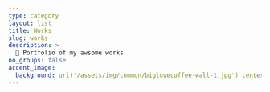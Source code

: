 ```yaml
---
type: category
layout: list
title: Works
slug: works
description: >
  🚀 Portfolio of my awsome works
no_groups: false
accent_image: 
  background: url('/assets/img/common/biglovecoffee-wall-1.jpg') center/cover
---
```

